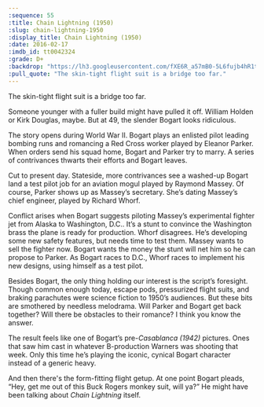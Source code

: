 ```yaml
---
:sequence: 55
:title: Chain Lightning (1950)
:slug: chain-lightning-1950
:display_title: Chain Lightning (1950)
:date: 2016-02-17
:imdb_id: tt0042324
:grade: D+
:backdrop: "https://lh3.googleusercontent.com/fXE6R_a57mB0-5L6fujb4hR1tEKUQ9FdNVRfjfmNjtwHrQHXAm5QJ8MOKSyLkERibOmdMlUcLRcv=w1000-rj"
:pull_quote: "The skin-tight flight suit is a bridge too far."
---
```


The skin-tight flight suit is a bridge too far.

Someone younger with a fuller build might have pulled it off. William Holden or Kirk Douglas, maybe. But at 49, the slender Bogart looks ridiculous.

The story opens during World War II. Bogart plays an enlisted pilot leading bombing runs and romancing a Red Cross worker played by Eleanor Parker. When orders send his squad home, Bogart and Parker try to marry. A series of contrivances thwarts their efforts and Bogart leaves.

Cut to present day. Stateside, more contrivances see a washed-up Bogart land a test pilot job for an aviation mogul played by Raymond Massey. Of course, Parker shows up as Massey’s secretary. She’s dating Massey’s chief engineer, played by Richard Whorf.

Conflict arises when Bogart suggests piloting Massey’s experimental fighter jet from Alaska to Washington, D.C.. It’s a stunt to convince the Washington brass the plane is ready for production. Whorf disagrees. He’s developing some new safety features, but needs time to test them. Massey wants to sell the fighter now. Bogart wants the money the stunt will net him so he can propose to Parker. As Bogart races to D.C., Whorf races to implement his new designs, using himself as a test pilot.

Besides Bogart, the only thing holding our interest is the script’s foresight. Though common enough today, escape pods, pressurized flight suits, and braking parachutes were science fiction to 1950’s audiences. But these bits are smothered by needless melodrama. Will Parker and Bogart get back together? Will there be obstacles to their romance? I think you know the answer.

The result feels like one of Bogart’s pre-_Casablanca (1942)_ pictures. Ones that saw him cast in whatever B-production Warners was shooting that week. Only this time he’s playing the iconic, cynical Bogart character instead of a generic heavy.

And then there's the form-fitting flight getup. At one point Bogart pleads, “Hey, get me out of this Buck Rogers monkey suit, will ya?” He might have been talking about _Chain Lightning_ itself.